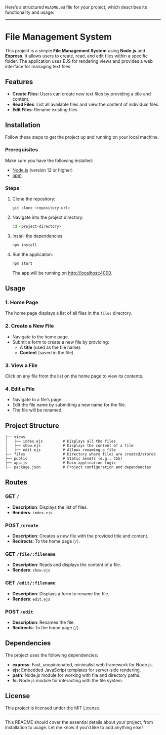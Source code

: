 Here’s a structured `README.md` file for your project, which describes its functionality and usage:

---

# File Management System

This project is a simple **File Management System** using **Node.js** and **Express**. It allows users to create, read, and edit files within a specific folder. The application uses EJS for rendering views and provides a web interface for managing text files.

## Features

- **Create Files**: Users can create new text files by providing a title and content.
- **Read Files**: List all available files and view the content of individual files.
- **Edit Files**: Rename existing files.

## Installation

Follow these steps to get the project up and running on your local machine.

### Prerequisites

Make sure you have the following installed:

- [Node.js](https://nodejs.org/) (version 12 or higher)
- [npm](https://www.npmjs.com/)

### Steps

1. Clone the repository:

   ```bash
   git clone <repository-url>
   ```

2. Navigate into the project directory:

   ```bash
   cd <project-directory>
   ```

3. Install the dependencies:

   ```bash
   npm install
   ```

4. Run the application:

   ```bash
   npm start
   ```

   The app will be running on [http://localhost:4000](http://localhost:4000).

## Usage

### 1. Home Page

The home page displays a list of all files in the `files` directory.

### 2. Create a New File

- Navigate to the home page.
- Submit a form to create a new file by providing:
  - A **title** (used as the file name).
  - **Content** (saved in the file).

### 3. View a File

Click on any file from the list on the home page to view its contents.

### 4. Edit a File

- Navigate to a file’s page.
- Edit the file name by submitting a new name for the file.
- The file will be renamed.

## Project Structure

```plaintext
├── views
│   ├── index.ejs         # Displays all the files
│   ├── show.ejs          # Displays the content of a file
│   ├── edit.ejs          # Allows renaming a file
├── files                 # Directory where files are created/stored
├── public                # Static assets (e.g., CSS)
├── app.js                # Main application logic
├── package.json          # Project configuration and dependencies
```

## Routes

### GET `/`

- **Description**: Displays the list of files.
- **Renders**: `index.ejs`

### POST `/create`

- **Description**: Creates a new file with the provided title and content.
- **Redirects**: To the home page (`/`).

### GET `/file/:filename`

- **Description**: Reads and displays the content of a file.
- **Renders**: `show.ejs`

### GET `/edit/:filename`

- **Description**: Displays a form to rename the file.
- **Renders**: `edit.ejs`

### POST `/edit`

- **Description**: Renames the file.
- **Redirects**: To the home page (`/`).

## Dependencies

The project uses the following dependencies:

- **express**: Fast, unopinionated, minimalist web framework for Node.js.
- **ejs**: Embedded JavaScript templates for server-side rendering.
- **path**: Node.js module for working with file and directory paths.
- **fs**: Node.js module for interacting with the file system.

## License

This project is licensed under the MIT License.

---

This README should cover the essential details about your project, from installation to usage. Let me know if you'd like to add anything else!